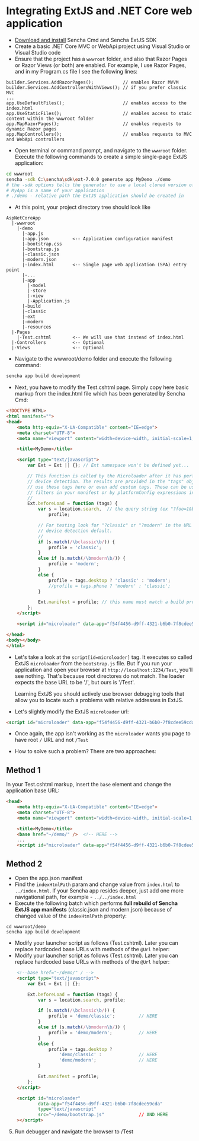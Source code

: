 ﻿# Integrating ExtJS and .NET Core web application

- [Download and install](generating-multipage-app.md) Sencha Cmd and Sencha ExtJS SDK
- Create a basic .NET Core MVC or WebApi project using Visual Studio or Visual Studio code
- Ensure that the project has a `wwwroot` folder, and also that Razor Pages or Razor Views (or both) are enabled.
  For example, I use Razor Pages, and in my Program.cs file I see the following lines:

```c-sharp
builder.Services.AddRazorPages();           // enables Razor MVVM
builder.Services.AddControllersWithViews(); // if you prefer classic MVC
...
app.UseDefaultFiles();                      // enables access to the index.html
app.UseStaticFiles();                       // enables access to staic content within the wwwroot folder
app.MapRazorPages();                        // enables requests to dynamic Razor pages
app.MapControllers();	                    // enables requests to MVC and WebApi controllers
```

- Open terminal or command prompt, and navigate to the `wwwroot` folder. Execute the following commands to create a simple single-page ExtJS application:

```bash
cd wwwroot
sencha -sdk C:\sencha\sdk\ext-7.0.0 generate app MyDemo ./demo
# the -sdk options tells the generator to use a local cloned version of Sencha ExtJS SDK
# MyApp is a name of your application
# ./demo - relative path the ExtJS application should be created in
```

- At this point, your project directory tree should look like
```
AspNetCoreApp
  |-wwwroot
    |-demo
      |-app.js
      |-app.json         <-- Application configuration manifest
      |-bootstrap.css
      |-bootstrap.js
      |-classic.json
      |-modern.json
      |-index.html       <-- Single page web application (SPA) entry point
      |-...
      |-app
        |-model
        |-store
        |-view
        |-Application.js
      |-build
      |-classic
      |-ext
      |-modern
      |-resources
  |-Pages
    |-Test.cshtml        <-- We will use that instead of index.html
  |-Controllers          <-- Optional
  |-Views                <-- Optional
```

- Navigate to the wwwroot/demo folder and execute the following command:

```bash
sencha app build development
```

- Next, you have to modify the Test.cshtml page. Simply copy here basic markup from the index.html file which has been generated by Sencha Cmd:

```html
<!DOCTYPE HTML>
<html manifest="">
<head>
    <meta http-equiv="X-UA-Compatible" content="IE=edge">
    <meta charset="UTF-8">
    <meta name="viewport" content="width=device-width, initial-scale=1, maximum-scale=10, user-scalable=yes">

    <title>MyDemo</title>

    <script type="text/javascript">
        var Ext = Ext || {}; // Ext namespace won't be defined yet...

        // This function is called by the Microloader after it has performed basic
        // device detection. The results are provided in the "tags" object. You can
        // use these tags here or even add custom tags. These can be used by platform
        // filters in your manifest or by platformConfig expressions in your app.
        //
        Ext.beforeLoad = function (tags) {
            var s = location.search,  // the query string (ex "?foo=1&bar")
                profile;

            // For testing look for "?classic" or "?modern" in the URL to override
            // device detection default.
            //
            if (s.match(/\bclassic\b/)) {
                profile = 'classic';
            }
            else if (s.match(/\bmodern\b/)) {
                profile = 'modern';
            }
            else {
                profile = tags.desktop ? 'classic' : 'modern';
                //profile = tags.phone ? 'modern' : 'classic';
            }

            Ext.manifest = profile; // this name must match a build profile name
        };
    </script>

    <script id="microloader" data-app="f54f4456-d9ff-4321-b6b0-7f8cdee59cda" type="text/javascript" src="bootstrap.js"></script>

</head>
<body></body>
</html>
```

- Let's take a look at the `script[id=microloader]` tag. It executes so called ExtJS `microloader` from the `bootstrap.js` file.
  But if you run your application and open your browser at `http://localhost:1234/Test`, you'll see nothing. 
  That's because root directores do not match. The loader expects the base URL to be '/', but ours is '/Test'. 

  Learning ExtJS you should actively use browser debugging tools that allow you to locate such a problems with relative addresses in ExtJS.

- Let's slightly modify the ExtJS `microloader` url:
```html
<script id="microloader" data-app="f54f4456-d9ff-4321-b6b0-7f8cdee59cda" type="text/javascript" src="~/demo/bootstrap.js"></script>
```

- Once again, the app isn't working as the `microloader` wants you page to have root `/` URL and not `/Test`

- How to solve such a problem? There are two approaches:

## Method 1

In your Test.cshtml markup, insert the `base` element and change the application base URL:

```html
<head>
    <meta http-equiv="X-UA-Compatible" content="IE=edge">
    <meta charset="UTF-8">
    <meta name="viewport" content="width=device-width, initial-scale=1, maximum-scale=10, user-scalable=yes">

    <title>MyDemo</title>
    <base href="~/demo/" />  <!-- HERE -->
    ...
    <script id="microloader" data-app="f54f4456-d9ff-4321-b6b0-7f8cdee59cda" type="text/javascript" src="bootstrap.js"></script>
```

## Method 2

* Open the app.json manifest
* Find the `indexHtmlPath` param and change value from `index.html` to `../index.html`. If your Sencha app resides deeper, just add one more navigational path, for example - `../../index.html`
* Execute the following batch which performs **full rebuild of Sencha ExtJS app manifests** (classic.json and modern.json) because of changed value of 
 the `indexHtmlPath` property:

```
cd wwwroot/demo
sencha app build development
```

* Modify your launcher script as follows (Test.cshtml). Later you can replace hardcoded base URLs with methods of the `@Url` helper:
* Modify your launcher script as follows (Test.cshtml). Later you can replace hardcoded base URLs with methods of the `@Url` helper:

```html
    <!--base href="~/demo/" / -->
    <script type="text/javascript">
        var Ext = Ext || {};

        Ext.beforeLoad = function (tags) {
            var s = location.search, profile;

            if (s.match(/\bclassic\b/)) {
                profile = 'demo/classic';         // HERE
            }
            else if (s.match(/\bmodern\b/)) {
                profile = 'demo/modern';          // HERE
            }
            else {
                profile = tags.desktop ? 
                    'demo/classic' :              // HERE
                    'demo/modern';                // HERE
            }

            Ext.manifest = profile;
        };
    </script>

    <script id="microloader" 
            data-app="f54f4456-d9ff-4321-b6b0-7f8cdee59cda" 
            type="text/javascript" 
            src="~/demo/bootstrap.js"             // AND HERE
    ></script>
```

5. Run debugger and navigate the browser to /Test
